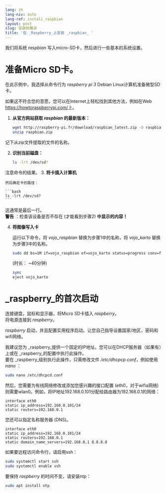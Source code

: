 ```yaml
---
lang: zh
lang-niv: auto
lang-ref: instali_raspbian
layout: post
slug: 安装树莓派
title: '在 _Raspberry_上安装 _raspbian_ '
---
```


我们将系统 _raspbian_ 写入micro-SD卡，然后进行一些基本的系统设置。 


# 准备Micro SD卡。

在此示例中，我选择从命令行为 _raspberry pi 3_ Debian Linux计算机准备微型SD卡。

如果这不符合您的意愿，您可以在Internet上轻松找到其他方法，例如在Web <https://howtoraspberrypi.com/>上。

 1. **从官方网站获取 _raspbian_ 的最新版本：**



    ```bash
    wget http://raspberry-pi.fr/download/raspbian_latest.zip -O raspbian.zip
    unzip raspbian.zip
    ```
记下从zip文件提取的文件的名称。
    
 2. **识别当前磁盘：**


    
    ```bash
    ls -lrt /dev/sd?
    ```
注意命令的结果。
3. **将卡插入计算机**
    
    然后确定卡的路径：
    
    ```bash
    ls -lrt /dev/sd?
    ```
这通常是最后一行。  
    **警告** ：检查该设备是否不存在 \(才能看到步骤2\) **中显示的内容！**

 4. **将图像写入卡**



    运行以下命令，将 _vojo\_raspbian_ 替换为步骤1中的名称，将 _vojo\_karto_ 替换为步骤3中的名称。
    
    ```bash
    sudo dd bs=1M if=vojo_raspbian of=vojo_karto status=progress conv=fsync
    ```
    (时长： ~40分钟)
    
    ```bash
    sync
    eject vojo_karto
    ``` 


#  _raspberry_的首次启动
连接键盘，鼠标和显示器，将Micro SD卡插入 _raspberry_。  
将电源连接到 _raspberry_。

 _raspberry_ 启动，并且配置实用程序启动。让您自己指导设置国家/地区，密码和wifi网络。

我建议您为 _raspberry_提供一个固定的IP地址。您可以在DHCP服务器（如果有）上或在 _raspberry_的配置中执行此操作。  
要在 _raspberry_级别执行此操作，只需修改文件 _/etc/dhcpcp.conf_，例如使用 _nano_ ：

```bash
sudo nano /etc/dhcpcd.conf
```

然后，您需要为有线网络修改或添加您感兴趣的接口配置 (eth0，对于wifia网络)则需要wlan0。例如，将IP地址192.168.0.101分配给路由器为192.168.0.1的网络：

```
interface eth0
static ip_address=192.168.0.101/24
static routers=192.168.0.1
```
您还可以指定名称服务器 (DNS)。 

```
interface eth0
static ip_address=192.168.0.101/24
static routers=192.168.0.1
static domain_name_servers=192.168.0.1 8.8.8.8
```
如果要远程访问命令行，请启用ssh：

```bash
sudo systemctl start ssh
sudo systemctl enable ssh
```

要保持 _raspberry_ 的时间不变，请安装ntp：

```bash
sudo apt install ntp
```

